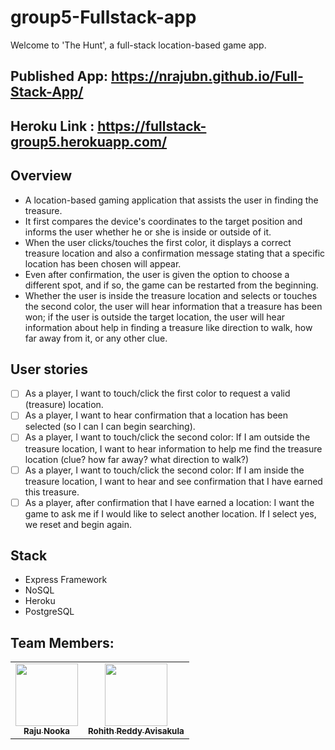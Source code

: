# group5-Fullstack-app

Welcome to 'The Hunt', a full-stack location-based game app.

## Published App: https://nrajubn.github.io/Full-Stack-App/ 
## Heroku Link : https://fullstack-group5.herokuapp.com/ 

## Overview 
- A location-based gaming application that assists the user in finding the treasure. 
- It first compares the device's coordinates to the target position and informs the user whether he or she is inside or outside of it. 
- When the user clicks/touches the first color, it displays a correct treasure location and also a confirmation message stating that a specific location has been chosen will appear.
- Even after confirmation, the user is given the option to choose a different spot, and if so, the game can be restarted from the beginning.
- Whether the user is inside the treasure location and selects or touches the second color, the user will hear information that a treasure has been won; if the user is outside the target location, the user will hear information about help in finding a treasure like direction to walk, how far away from it, or any other clue.

## User stories 

- [ ] As a player, I want to touch/click the first color to request a valid (treasure) location.
- [ ] As a player, I want to hear confirmation that a location has been selected (so I can I can begin searching). 
- [ ] As a player, I want to touch/click the second color:  If I am outside the treasure location, I want to hear information to help me find the treasure location (clue? how far away? what direction to walk?)
- [ ] As a player, I want to touch/click the second color: If I am inside the treasure location, I want to hear and see confirmation that I have earned this treasure.
- [ ] As a player, after confirmation that I have earned a location: I want the game to ask me if I would like to select another location. If I select yes, we reset and begin again. 

## Stack
- Express Framework
- NoSQL
- Heroku
- PostgreSQL

## Team Members:

<table>
  <tr>
   <td align="center"><a href="https://github.com/nrajubn"><img src="https://avatars.githubusercontent.com/u/60019513?s=460&u=6601ccba9a28d0a3095067e657e7305603bd6dda&v=4" width="100px;" alt=""/><br /><sub><b>Raju Nooka</b></sub></a><br /></td>
  
  <td align="center"><a href="https://github.com/Avisakula123"><img src="https://avatars.githubusercontent.com/u/60164504?s=460&u=9401e8b6d44679177550d9b4b5c574cb9100c975&v=4" width="100px;" alt=""/><br /><sub><b>Rohith Reddy Avisakula</b></sub></a><br /></td>
</tr>
</table>
